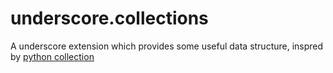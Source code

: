 underscore.collections
======================


A underscore extension which provides some useful data structure, inspred by [python collection](http://docs.python.org/2/library/collections.html)